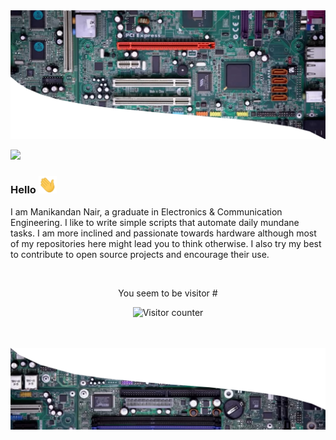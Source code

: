 <img src="Assets/header.png" alt="Header image">

<a href="https://www.linkedin.com/in/mnairp"><img src="https://img.shields.io/badge/LinkedIn-0077B5?style=for-the-badge&logo=linkedin&logoColor=white"></a>

### Hello   <img src="https://github.com/InvincibleJuggernaut/InvincibleJuggernaut/blob/master/Assets/wave.gif" width=29>

I am Manikandan Nair, a graduate in Electronics & Communication Engineering. I like to write simple scripts that automate daily mundane tasks. I am more inclined and passionate towards hardware although most of my repositories here might lead you to think otherwise.
I also try my best to contribute to open source projects and encourage their use.

<br>
<p align="center">
  You seem to be visitor #
  </p>
  <p align="center">
<img src="https://profile-counter.glitch.me/{InvincibleJuggernaut}/count.svg" alt="Visitor counter">
</p>

<br>
<br>
<img src="Assets/footer.png" alt="Footer image">
